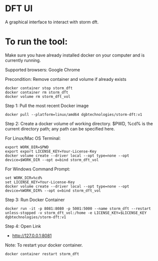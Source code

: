 # DFT UI

A graphical interface to interact with storm dft. 


# To run the tool:

Make sure you have already installed docker on your computer and is currently running. 

Supported browsers: Google Chrome

Precondition: Remove container and volume if already exists

```
docker container stop storm_dft
docker container rm storm_dft
docker volume rm storm_dft_vol
```

Step 1: Pull the most recent Docker image

```
docker pull --platform=linux/amd64 dgbtechnologies/storm-dft:v1
```


Step 2: Create a docker volume of working directory. $PWD, %cd% is the current directory path; any path can be specified here.

For Linux/Mac OS Terminal:
```
export WORK_DIR=$PWD
export export LICENSE_KEY=Your-License-Key
docker volume create --driver local --opt type=none --opt device=$WORK_DIR --opt o=bind storm_dft_vol
```

For Windows Command Prompt:
```
set WORK_DIR=%cd%
set LICENSE_KEY=Your-License-Key
docker volume create --driver local --opt type=none --opt device=%WORK_DIR% --opt o=bind storm_dft_vol
```

Step 3: Run Docker Container

```
docker run -it -p 8081:8080 -p 5001:5000 --name storm_dft --restart unless-stopped -v storm_dft_vol:/home -e LICENSE_KEY=$LICENSE_KEY dgbtechnologies/storm-dft:v1
```

Step 4: Open Link 

- http://127.0.0.1:8081


Note: To restart your docker container.

```
docker container restart storm_dft
```

